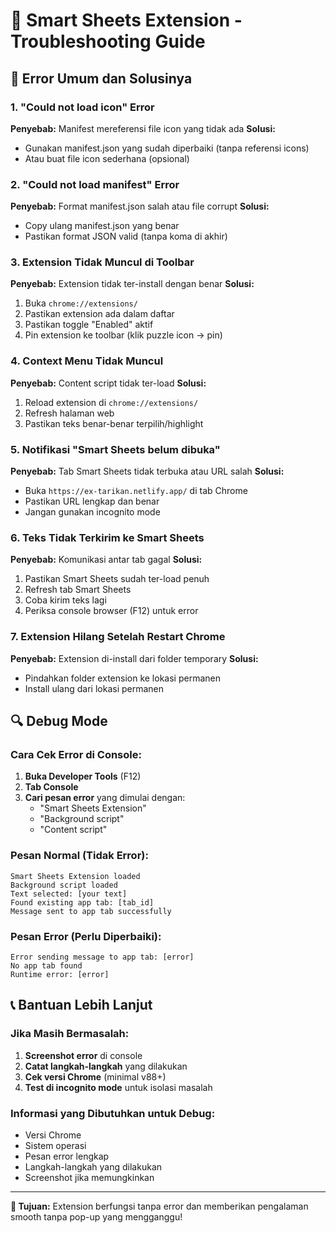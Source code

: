 # 🔧 Smart Sheets Extension - Troubleshooting Guide

## 🚨 Error Umum dan Solusinya

### 1. "Could not load icon" Error
**Penyebab:** Manifest mereferensi file icon yang tidak ada
**Solusi:** 
- Gunakan manifest.json yang sudah diperbaiki (tanpa referensi icons)
- Atau buat file icon sederhana (opsional)

### 2. "Could not load manifest" Error
**Penyebab:** Format manifest.json salah atau file corrupt
**Solusi:**
- Copy ulang manifest.json yang benar
- Pastikan format JSON valid (tanpa koma di akhir)

### 3. Extension Tidak Muncul di Toolbar
**Penyebab:** Extension tidak ter-install dengan benar
**Solusi:**
1. Buka `chrome://extensions/`
2. Pastikan extension ada dalam daftar
3. Pastikan toggle "Enabled" aktif
4. Pin extension ke toolbar (klik puzzle icon → pin)

### 4. Context Menu Tidak Muncul
**Penyebab:** Content script tidak ter-load
**Solusi:**
1. Reload extension di `chrome://extensions/`
2. Refresh halaman web
3. Pastikan teks benar-benar terpilih/highlight

### 5. Notifikasi "Smart Sheets belum dibuka"
**Penyebab:** Tab Smart Sheets tidak terbuka atau URL salah
**Solusi:**
- Buka `https://ex-tarikan.netlify.app/` di tab Chrome
- Pastikan URL lengkap dan benar
- Jangan gunakan incognito mode

### 6. Teks Tidak Terkirim ke Smart Sheets
**Penyebab:** Komunikasi antar tab gagal
**Solusi:**
1. Pastikan Smart Sheets sudah ter-load penuh
2. Refresh tab Smart Sheets
3. Coba kirim teks lagi
4. Periksa console browser (F12) untuk error

### 7. Extension Hilang Setelah Restart Chrome
**Penyebab:** Extension di-install dari folder temporary
**Solusi:**
- Pindahkan folder extension ke lokasi permanen
- Install ulang dari lokasi permanen

## 🔍 Debug Mode

### Cara Cek Error di Console:
1. **Buka Developer Tools** (F12)
2. **Tab Console**
3. **Cari pesan error** yang dimulai dengan:
   - "Smart Sheets Extension"
   - "Background script"
   - "Content script"

### Pesan Normal (Tidak Error):
```
Smart Sheets Extension loaded
Background script loaded
Text selected: [your text]
Found existing app tab: [tab_id]
Message sent to app tab successfully
```

### Pesan Error (Perlu Diperbaiki):
```
Error sending message to app tab: [error]
No app tab found
Runtime error: [error]
```

## 📞 Bantuan Lebih Lanjut

### Jika Masih Bermasalah:
1. **Screenshot error** di console
2. **Catat langkah-langkah** yang dilakukan
3. **Cek versi Chrome** (minimal v88+)
4. **Test di incognito mode** untuk isolasi masalah

### Informasi yang Dibutuhkan untuk Debug:
- Versi Chrome
- Sistem operasi
- Pesan error lengkap
- Langkah-langkah yang dilakukan
- Screenshot jika memungkinkan

---

**🎯 Tujuan:** Extension berfungsi tanpa error dan memberikan pengalaman smooth tanpa pop-up yang mengganggu!